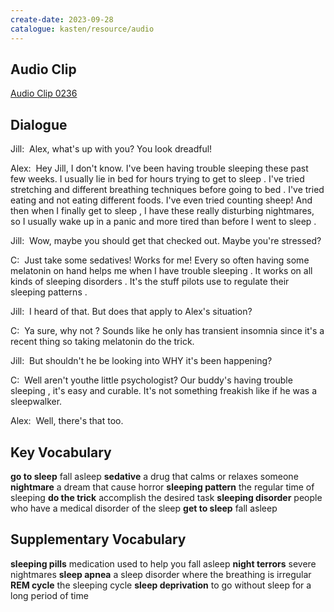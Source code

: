 ```yaml
---
create-date: 2023-09-28
catalogue: kasten/resource/audio
---
```


## Audio Clip
[Audio Clip 0236](https://archive.org/download/englishpod_all/englishpod_0236dg.mp3)

## Dialogue
Jill:  Alex, what's up with you? You look dreadful! 

Alex:  Hey Jill, I don't know. I've been having trouble sleeping these past few weeks. I usually lie in bed for hours trying to get to sleep . I've tried stretching and different breathing techniques before going to bed . I've tried eating and not eating different foods. I've even tried counting sheep! And then when I finally get to sleep , I have these really disturbing nightmares, so I usually wake up in a panic and more tired than before I went to sleep . 

Jill:  Wow, maybe you should get that checked out. Maybe you're stressed? 

C:  Just take some sedatives! Works for me! Every so often having some melatonin on hand helps me when I have trouble sleeping . It works on all kinds of sleeping disorders . It's the stuff pilots use to regulate their sleeping patterns . 

Jill:  I heard of that. But does that apply to Alex's situation? 

C:  Ya sure, why not ? Sounds like he only has transient insomnia since it's a recent thing so taking melatonin do the trick. 

Jill:  But shouldn't he be looking into WHY it's been happening? 

C:  Well aren't youthe little psychologist? Our buddy's having trouble sleeping , it's easy and curable. It's not something freakish like if he was a sleepwalker. 

Alex:  Well, there's that too. 

## Key Vocabulary
**go to sleep**            fall asleep
**sedative**               a drug that calms or relaxes someone
**nightmare**              a dream that cause horror
**sleeping pattern**       the regular time of sleeping
**do the trick**           accomplish the desired task
**sleeping disorder**      people who have a medical disorder of the sleep
**get to sleep**           fall asleep

## Supplementary Vocabulary
**sleeping pills**         medication used to help you fall asleep
**night terrors**          severe nightmares
**sleep apnea**            a sleep disorder where the breathing is irregular
**REM cycle**              the sleeping cycle
**sleep deprivation**      to go without sleep for a long period of time
